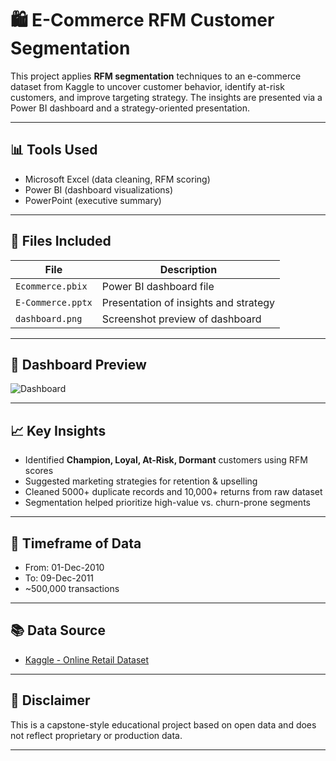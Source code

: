 # 🛍️ E-Commerce RFM Customer Segmentation

This project applies **RFM segmentation** techniques to an e-commerce dataset from Kaggle to uncover customer behavior, identify at-risk customers, and improve targeting strategy. The insights are presented via a Power BI dashboard and a strategy-oriented presentation.

---

## 📊 Tools Used
- Microsoft Excel (data cleaning, RFM scoring)
- Power BI (dashboard visualizations)
- PowerPoint (executive summary)

---

## 📁 Files Included

| File | Description |
|------|-------------|
| `Ecommerce.pbix` | Power BI dashboard file |
| `E-Commerce.pptx` | Presentation of insights and strategy |
| `dashboard.png` | Screenshot preview of dashboard |

---

## 📸 Dashboard Preview

![Dashboard](dashboard_main.png)

---

## 📈 Key Insights
- Identified **Champion, Loyal, At-Risk, Dormant** customers using RFM scores
- Suggested marketing strategies for retention & upselling
- Cleaned 5000+ duplicate records and 10,000+ returns from raw dataset
- Segmentation helped prioritize high-value vs. churn-prone segments

---

## 📅 Timeframe of Data
- From: 01-Dec-2010  
- To: 09-Dec-2011  
- ~500,000 transactions

---

## 📚 Data Source
- [Kaggle - Online Retail Dataset](https://www.kaggle.com/datasets)

---

## 🔐 Disclaimer
This is a capstone-style educational project based on open data and does not reflect proprietary or production data.

---
